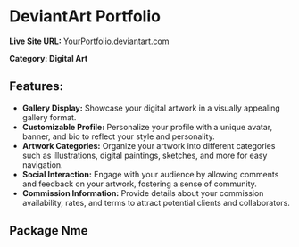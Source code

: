 # DeviantArt Portfolio

**Live Site URL:** [YourPortfolio.deviantart.com](https://YourPortfolio.deviantart.com)

**Category: Digital Art**

## Features:
- **Gallery Display:** Showcase your digital artwork in a visually appealing gallery format.
- **Customizable Profile:** Personalize your profile with a unique avatar, banner, and bio to reflect your style and personality.
- **Artwork Categories:** Organize your artwork into different categories such as illustrations, digital paintings, sketches, and more for easy navigation.
- **Social Interaction:** Engage with your audience by allowing comments and feedback on your artwork, fostering a sense of community.
- **Commission Information:** Provide details about your commission availability, rates, and terms to attract potential clients and collaborators.

## Package Nme



